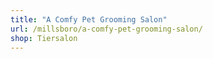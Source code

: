 ```yaml
---
title: "A Comfy Pet Grooming Salon"
url: /millsboro/a-comfy-pet-grooming-salon/
shop: Tiersalon
---
```

